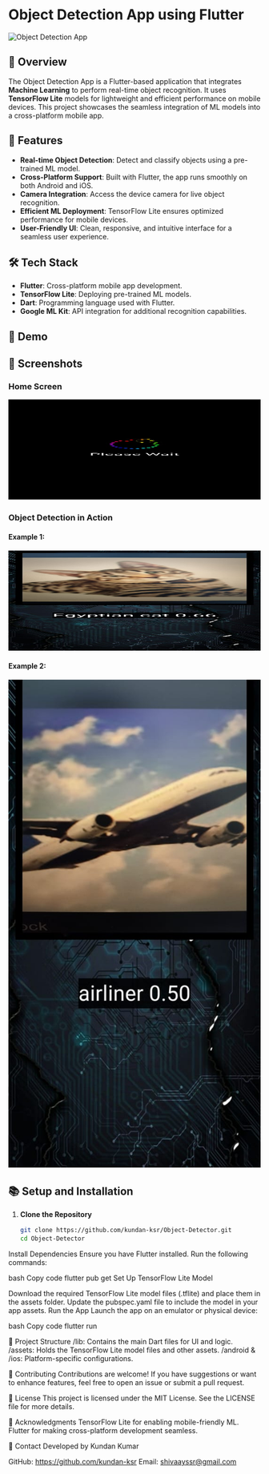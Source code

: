 # Object Detection App using Flutter  

![Object Detection App](https://via.placeholder.com/800x400.png?text=Object+Detection+App+Banner)

## 🚀 Overview  
The Object Detection App is a Flutter-based application that integrates **Machine Learning** to perform real-time object recognition. It uses **TensorFlow Lite** models for lightweight and efficient performance on mobile devices. This project showcases the seamless integration of ML models into a cross-platform mobile app.

## 🌟 Features  
- **Real-time Object Detection**: Detect and classify objects using a pre-trained ML model.  
- **Cross-Platform Support**: Built with Flutter, the app runs smoothly on both Android and iOS.  
- **Camera Integration**: Access the device camera for live object recognition.  
- **Efficient ML Deployment**: TensorFlow Lite ensures optimized performance for mobile devices.  
- **User-Friendly UI**: Clean, responsive, and intuitive interface for a seamless user experience.  

## 🛠️ Tech Stack  
- **Flutter**: Cross-platform mobile app development.  
- **TensorFlow Lite**: Deploying pre-trained ML models.  
- **Dart**: Programming language used with Flutter.  
- **Google ML Kit**: API integration for additional recognition capabilities.  

## 🔗 Demo  


## 📸 Screenshots  

### Home Screen  
<img src="https://github.com/kundan-ksr/Object-Detector/raw/master/assets/App%20images/mainscreen.jpg" alt="Home Screen" width="600" height="200">  

### Object Detection in Action  
#### Example 1:  
<img src="https://github.com/kundan-ksr/Object-Detector/raw/master/assets/App%20images/rec1.jpg" alt="Object Detection Example 1" width="600" height="200">  

#### Example 2:  
<img src="https://github.com/kundan-ksr/Object-Detector/raw/master/assets/App%20images/rec2.jpg" alt="Object Detection Example 2" width="600">  
 

## 📚 Setup and Installation  

1. **Clone the Repository**  
   ```bash
   git clone https://github.com/kundan-ksr/Object-Detector.git
   cd Object-Detector
Install Dependencies
Ensure you have Flutter installed. Run the following commands:

bash
Copy code
flutter pub get
Set Up TensorFlow Lite Model

Download the required TensorFlow Lite model files (.tflite) and place them in the assets folder.
Update the pubspec.yaml file to include the model in your app assets.
Run the App
Launch the app on an emulator or physical device:

bash
Copy code
flutter run

📁 Project Structure
/lib: Contains the main Dart files for UI and logic.
/assets: Holds the TensorFlow Lite model files and other assets.
/android & /ios: Platform-specific configurations.

🤝 Contributing
Contributions are welcome! If you have suggestions or want to enhance features, feel free to open an issue or submit a pull request.

🔐 License
This project is licensed under the MIT License. See the LICENSE file for more details.

🙌 Acknowledgments
TensorFlow Lite for enabling mobile-friendly ML.
Flutter for making cross-platform development seamless.

📧 Contact
Developed by Kundan Kumar

GitHub: https://github.com/kundan-ksr
Email: shivaayssr@gmail.com
